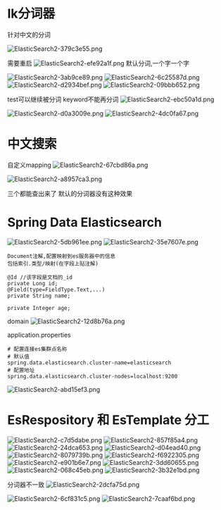 # Ik分词器
针对中文的分词

<img alt="ElasticSearch2-379c3e55.png" src="assets/ElasticSearch2-379c3e55.png" width="" height="" >

需要重启
<img alt="ElasticSearch2-efe92a1f.png" src="assets/ElasticSearch2-efe92a1f.png" width="" height="" >
默认分词,一个字一个字

<img alt="ElasticSearch2-3ab9ce89.png" src="assets/ElasticSearch2-3ab9ce89.png" width="" height="" >

<img alt="ElasticSearch2-6c25587d.png" src="assets/ElasticSearch2-6c25587d.png" width="" height="" >

<img alt="ElasticSearch2-d2934bef.png" src="assets/ElasticSearch2-d2934bef.png" width="" height="" >

<img alt="ElasticSearch2-09bbb652.png" src="assets/ElasticSearch2-09bbb652.png" width="" height="" >

test可以继续被分词
keyword不能再分词
<img alt="ElasticSearch2-ebc50a1d.png" src="assets/ElasticSearch2-ebc50a1d.png" width="" height="" >

<img alt="ElasticSearch2-d0a3009e.png" src="assets/ElasticSearch2-d0a3009e.png" width="" height="" >

<img alt="ElasticSearch2-4dc0fa67.png" src="assets/ElasticSearch2-4dc0fa67.png" width="" height="" >

# 中文搜索
自定义mapping
<img alt="ElasticSearch2-67cbd86a.png" src="assets/ElasticSearch2-67cbd86a.png" width="" height="" >

<img alt="ElasticSearch2-a8957ca3.png" src="assets/ElasticSearch2-a8957ca3.png" width="" height="" >

三个都能查出来了
默认的分词器没有这种效果

# Spring Data Elasticsearch
<img alt="ElasticSearch2-5db961ee.png" src="assets/ElasticSearch2-5db961ee.png" width="" height="" >

<img alt="ElasticSearch2-35e7607e.png" src="assets/ElasticSearch2-35e7607e.png" width="" height="" >

```
Document注解,配置映射到es服务器中的信息
包括索引.类型/映射(在字段上贴注解)
```
```
@Id //该字段是文档的_id
private Long id;
@Field(type=FieldType.Text,...)
private String name;

private Integer age;
```
domain
<img alt="ElasticSearch2-12d8b76a.png" src="assets/ElasticSearch2-12d8b76a.png" width="" height="" >

application.properties
```
# 配置连接es集群点名称
# 默认值
spring.data.elasticsearch.cluster-name=elasticsearch
# 配置地址
spring.data.elasticsearch.cluster-nodes=localhost:9200
```

<img alt="ElasticSearch2-abd15ef3.png" src="assets/ElasticSearch2-abd15ef3.png" width="" height="" >

# EsRespository 和 EsTemplate 分工

<img alt="ElasticSearch2-c7d5dabe.png" src="assets/ElasticSearch2-c7d5dabe.png" width="" height="" >

<img alt="ElasticSearch2-857f85a4.png" src="assets/ElasticSearch2-857f85a4.png" width="" height="" >

<img alt="ElasticSearch2-24dca653.png" src="assets/ElasticSearch2-24dca653.png" width="" height="" >

<img alt="ElasticSearch2-d04ead40.png" src="assets/ElasticSearch2-d04ead40.png" width="" height="" >

<img alt="ElasticSearch2-8079739b.png" src="assets/ElasticSearch2-8079739b.png" width="" height="" >

<img alt="ElasticSearch2-f6922305.png" src="assets/ElasticSearch2-f6922305.png" width="" height="" >

<img alt="ElasticSearch2-e901b6e7.png" src="assets/ElasticSearch2-e901b6e7.png" width="" height="" >

<img alt="ElasticSearch2-3dd60655.png" src="assets/ElasticSearch2-3dd60655.png" width="" height="" >

<img alt="ElasticSearch2-068c45eb.png" src="assets/ElasticSearch2-068c45eb.png" width="" height="" >

<img alt="ElasticSearch2-3b32e1bd.png" src="assets/ElasticSearch2-3b32e1bd.png" width="" height="" >

分词器不一致
<img alt="ElasticSearch2-2dcfa75d.png" src="assets/ElasticSearch2-2dcfa75d.png" width="" height="" >

<img alt="ElasticSearch2-6cf831c5.png" src="assets/ElasticSearch2-6cf831c5.png" width="" height="" >

<img alt="ElasticSearch2-7caaf6bd.png" src="assets/ElasticSearch2-7caaf6bd.png" width="" height="" >
